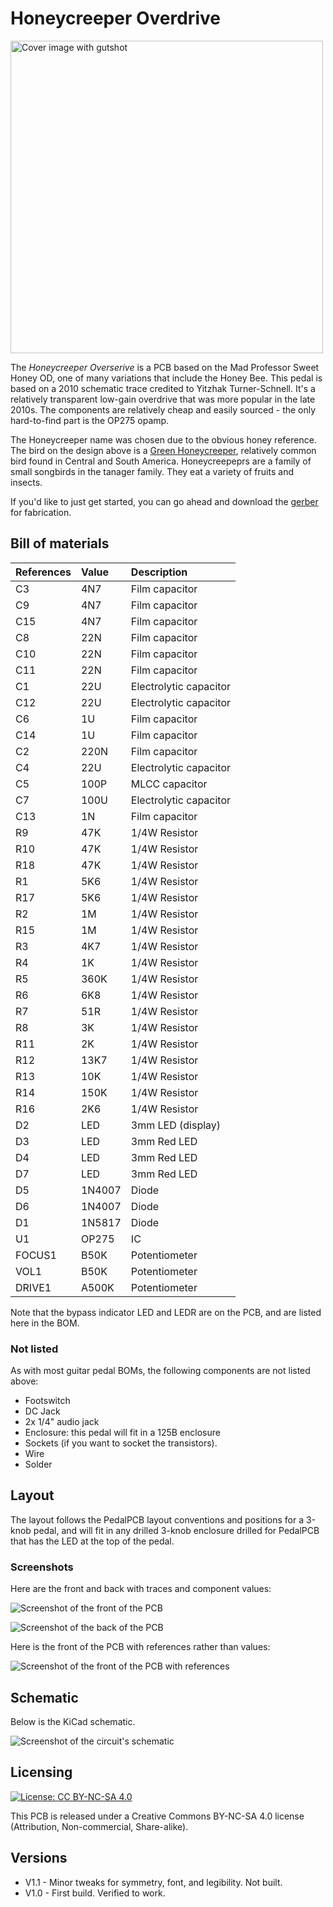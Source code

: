 # Honeycreeper Overdrive

<img src="https://github.com/RWLPedal/music-pcbs/blob/main/HoneycreeperOverdrive/images/honeycreeper_overdrive.png?raw=true" alt="Cover image with gutshot" height="500px">

The *Honeycreeper Overserive* is a PCB based on the Mad Professor Sweet Honey OD, one of many variations that include the Honey Bee. This pedal is based on a 2010 schematic trace credited to Yitzhak Turner-Schnell. It's a relatively transparent low-gain overdrive that was more popular in the late 2010s. The components are relatively cheap and easily sourced - the only hard-to-find part is the OP275 opamp.

The Honeycreeper name was chosen due to the obvious honey reference. The bird on the design above is a [Green Honeycreeper](https://ebird.org/species/grehon1), relatively common bird found in Central and South America. Honeycreepeprs are a family of small songbirds in the tanager family. They eat a variety of fruits and insects.

If you'd like to just get started, you can go ahead and download the [gerber](https://github.com/RWLPedal/music-pcbs/raw/refs/heads/main/HoneycreeperOverdrive/gerber.zip) for fabrication.

## Bill of materials


| References | Value | Description |
| :---- | :---- | :---- |
| C3 | 4N7 | Film capacitor |
| C9 | 4N7 | Film capacitor |
| C15 | 4N7 | Film capacitor |
| C8 | 22N | Film capacitor |
| C10 | 22N | Film capacitor |
| C11 | 22N | Film capacitor |
| C1 | 22U | Electrolytic capacitor |
| C12 | 22U | Electrolytic capacitor |
| C6 | 1U | Film capacitor |
| C14 | 1U | Film capacitor |
| C2 | 220N | Film capacitor |
| C4 | 22U | Electrolytic capacitor |
| C5 | 100P | MLCC capacitor |
| C7 | 100U | Electrolytic capacitor |
| C13 | 1N | Film capacitor |
| R9 | 47K | 1/4W Resistor |
| R10 | 47K | 1/4W Resistor |
| R18 | 47K | 1/4W Resistor |
| R1 | 5K6 | 1/4W Resistor |
| R17 | 5K6 | 1/4W Resistor |
| R2 | 1M | 1/4W Resistor |
| R15 | 1M | 1/4W Resistor |
| R3 | 4K7 | 1/4W Resistor |
| R4 | 1K | 1/4W Resistor |
| R5 | 360K | 1/4W Resistor |
| R6 | 6K8 | 1/4W Resistor |
| R7 | 51R | 1/4W Resistor |
| R8 | 3K | 1/4W Resistor |
| R11 | 2K | 1/4W Resistor |
| R12 | 13K7 | 1/4W Resistor |
| R13 | 10K | 1/4W Resistor |
| R14 | 150K | 1/4W Resistor |
| R16 | 2K6 | 1/4W Resistor |
| D2 | LED | 3mm LED (display) |
| D3 | LED | 3mm Red LED |
| D4 | LED | 3mm Red LED |
| D7 | LED | 3mm Red LED |
| D5 | 1N4007 | Diode |
| D6 | 1N4007 | Diode |
| D1 | 1N5817 | Diode |
| U1 | OP275 | IC |
| FOCUS1 | B50K | Potentiometer |
| VOL1 | B50K | Potentiometer |
| DRIVE1 | A500K | Potentiometer |

Note that the bypass indicator LED and LEDR are on the PCB, and are listed here in the BOM.

### Not listed

As with most guitar pedal BOMs, the following components are not listed above:

* Footswitch
* DC Jack
* 2x 1/4" audio jack
* Enclosure: this pedal will fit in a 125B enclosure
* Sockets (if you want to socket the transistors).
* Wire
* Solder

## Layout

The layout follows the PedalPCB layout conventions and positions for a 3-knob pedal, and will fit in any drilled 3-knob enclosure drilled for PedalPCB that has the LED at the top of the pedal.

### Screenshots

Here are the front and back with traces and component values:

![Screenshot of the front of the PCB](https://github.com/RWLPedal/music-pcbs/blob/main/HoneycreeperOverdrive/images/pcb_front.png?raw=true)

![Screenshot of the back of the PCB](https://github.com/RWLPedal/music-pcbs/blob/main/HoneycreeperOverdrive/images/pcb_back.png?raw=true)

Here is the front of the PCB with references rather than values:

![Screenshot of the front of the PCB with references](https://github.com/RWLPedal/music-pcbs/blob/main/HoneycreeperOverdrive/images/pcb_references.png?raw=true)

## Schematic

Below is the KiCad schematic.

![Screenshot of the circuit's schematic](https://github.com/RWLPedal/music-pcbs/blob/main/HoneycreeperOverdrive/images/schematic.png?raw=true)

## Licensing

[![License: CC BY-NC-SA 4.0](https://licensebuttons.net/l/by-nc-sa/4.0/80x15.png)](https://creativecommons.org/licenses/by-nc-sa/4.0/)

This PCB is released under a Creative Commons BY-NC-SA 4.0 license (Attribution, Non-commercial, Share-alike).

## Versions

* V1.1 - Minor tweaks for symmetry, font, and legibility. Not built.
* V1.0 - First build. Verified to work.